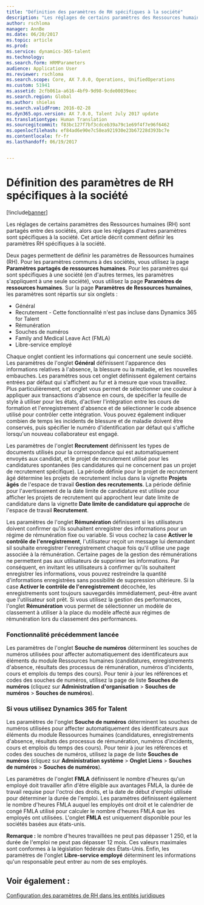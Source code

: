 ```yaml
---
title: "Définition des paramètres de RH spécifiques à la société"
description: "Les réglages de certains paramètres des Ressources humaines (RH) sont partagés entre des sociétés, alors que les réglages d'autres paramètres sont spécifiques à la société. Cet article décrit comment définir les paramètres RH spécifiques à la société."
author: rschloma
manager: AnnBe
ms.date: 06/20/2017
ms.topic: article
ms.prod: 
ms.service: dynamics-365-talent
ms.technology: 
ms.search.form: HRMParameters
audience: Application User
ms.reviewer: rschloma
ms.search.scope: Core, AX 7.0.0, Operations, UnifiedOperations
ms.custom: 51941
ms.assetid: 2cfb061a-a616-4bf9-9d98-9cde00039eec
ms.search.region: Global
ms.author: shielas
ms.search.validFrom: 2016-02-28
ms.dyn365.ops.version: AX 7.0.0, Talent July 2017 update
ms.translationtype: Human Translation
ms.sourcegitcommit: f83bc127f7bf3cdceb39a79c1e69f4f7e96f6462
ms.openlocfilehash: ef84ad6e90e7c58ea921930e23b67228d393bc7e
ms.contentlocale: fr-fr
ms.lasthandoff: 06/19/2017


---
```


# <a name="set-up-company-specific-hr-parameters"></a>Définition des paramètres de RH spécifiques à la société

[!include[banner](includes/banner.md)]


Les réglages de certains paramètres des Ressources humaines (RH) sont partagés entre des sociétés, alors que les réglages d'autres paramètres sont spécifiques à la société. Cet article décrit comment définir les paramètres RH spécifiques à la société.

Deux pages permettent de définir les paramètres de Ressources humaines (RH). Pour les paramètres communs à des sociétés, vous utilisez la page **Paramètres partagés de ressources humaines**. Pour les paramètres qui sont spécifiques à une société (en d'autres termes, les paramètres s'appliquent à une seule société), vous utilisez la page **Paramètres de ressources humaines**. Sur la page **Paramètres de Ressources humaines**, les paramètres sont répartis sur six onglets :

-   Général
-   Recrutement - Cette fonctionnalité n'est pas incluse dans Dynamics 365 for Talent
-   Rémunération
-   Souches de numéros
-   Family and Medical Leave Act (FMLA)
-   Libre-service employé

Chaque onglet contient les informations qui concernent une seule société. Les paramètres de l'onglet **Général** définissent l'apparence des informations relatives à l'absence, la blessure ou la maladie, et les nouvelles embauches. Les paramètres sous cet onglet définissent également certains entrées par défaut qui s'affichent au fur et à mesure que vous travaillez. Plus particulièrement, cet onglet vous permet de sélectionner une couleur à appliquer aux transactions d'absence en cours, de spécifier la feuille de style à utiliser pour les états, d'activer l'intégration entre les cours de formation et l'enregistrement d'absence et de sélectionner le code absence utilisé pour contrôler cette intégration. Vous pouvez également indiquer combien de temps les incidents de blessure et de maladie doivent être conservés, puis spécifier le numéro d'identification par défaut qui s'affiche lorsqu'un nouveau collaborateur est engagé. 

Les paramètres de l'onglet **Recrutement** définissent les types de documents utilisés pour la correspondance qui est automatiquement envoyés aux candidat, et le projet de recrutement utilisé pour les candidatures spontanées (les candidatures qui ne concernent pas un projet de recrutement spécifique). La période définie pour le projet de recrutement âgé détermine les projets de recrutement inclus dans la vignette **Projets âgés** de l'espace de travail **Gestion des recrutements**. La période définie pour l'avertissement de la date limite de candidature est utilisée pour afficher les projets de recrutement qui approchent leur date limite de candidature dans la vignette **Date limite de candidature qui approche** de l'espace de travail **Recrutement**. 

Les paramètres de l'onglet **Rémunération** définissent si les utilisateurs doivent confirmer qu'ils souhaitent enregistrer des informations pour un régime de rémunération fixe ou variable. Si vous cochez la case **Activer le contrôle de l'enregistrement**, l'utilisateur reçoit un message lui demandant sil souhaite enregistrer l'enregistrement chaque fois qu'il utilise une page associée à la rémunération. Certaine pages de la gestion des rémunérations ne permettent pas aux utilisateurs de supprimer les informations. Par conséquent, en invitant les utilisateurs à confirmer qu'ils souhaitent enregistrer les informations, vous pouvez restreindre la quantité d'informations enregistrées sans possibilité de suppression ultérieure. Si la case **Activer le contrôle de l'enregistrement** décochée, les enregistrements sont toujours sauvegardés immédiatement, peut-être avant que l'utilisateur soit prêt. Si vous utilisez la gestion des performances, l'onglet **Rémunération** vous permet de sélectionner un modèle de classement à utiliser à la place du modèle affecté aux régimes de rémunération lors du classement des performances. 

### <a name="previously-released-functionality"></a>Fonctionnalité précédemment lancée
Les paramètres de l'onglet **Souche de numéros** déterminent les souches de numéros utilisées pour affecter automatiquement des identificateurs aux éléments du module Ressources humaines (candidatures, enregistrements d'absence, résultats des processus de rémunération, numéros d'incidents, cours et emplois du temps des cours). Pour tenir à jour les références et codes des souches de numéros, utilisez la page de liste **Souches de numéros** (cliquez sur **Administration d'organisation** &gt; **Souches de numéros** &gt; **Souches de numéros**).

### <a name="if-youre-using-dynamics-365-for-talent"></a>Si vous utilisez Dynamics 365 for Talent
Les paramètres de l'onglet **Souche de numéros** déterminent les souches de numéros utilisées pour affecter automatiquement des identificateurs aux éléments du module Ressources humaines (candidatures, enregistrements d'absence, résultats des processus de rémunération, numéros d'incidents, cours et emplois du temps des cours). Pour tenir à jour les références et codes des souches de numéros, utilisez la page de liste **Souches de numéros** (cliquez sur **Administration système** &gt; **Onglet Liens** &gt; **Souches de numéros** &gt; **Souches de numéros**). 

Les paramètres de l'onglet **FMLA** définissent le nombre d'heures qu'un employé doit travailler afin d'être éligible aux avantages FMLA, la durée de travail requise pour l'octroi des droits, et la date de début d'emploi utilisée pour déterminer la durée de l'emploi. Les paramètres définissent également le nombre d'heures FMLA auquel les employés ont droit et le calendrier de congé FMLA utilisé pour calculer le nombre d'heures FMLA que les employés ont utilisées. L'onglet **FMLA** est uniquement disponible pour les sociétés basées aux états-unis. 

**Remarque :** le nombre d'heures travaillées ne peut pas dépasser 1 250, et la durée de l'emploi ne peut pas dépasser 12 mois. Ces valeurs maximales sont conformes à la législation fédérale des États-Unis. Enfin, les paramètres de l'onglet **Libre-service employé** déterminent les informations qu'un responsable peut entrer au nom de ses employés.

<a name="see-also"></a>Voir également :
--------

[Configuration des paramètres de RH dans les entités juridiques](set-up-hr-parameters-across-legal-entities.md)




